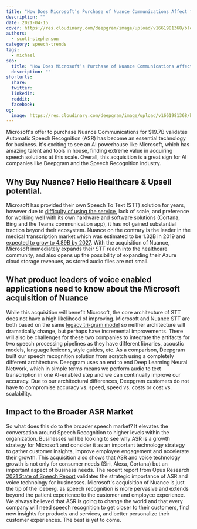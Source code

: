 ```yaml
---
title: "How Does Microsoft’s Purchase of Nuance Communications Affect the Market?"
description: ""
date: 2021-04-15
cover: https://res.cloudinary.com/deepgram/image/upload/v1661981368/blog/how-does-microsofts-purchase-of-nuance-communications-affect-the-market/how-does-msft-purchase-nuance-affect-market%402x.jpg
authors:
  - scott-stephenson
category: speech-trends
tags:
  - michael
seo:
  title: "How Does Microsoft’s Purchase of Nuance Communications Affect the Market?"
  description: ""
shorturls:
  share: 
  twitter: 
  linkedin: 
  reddit: 
  facebook: 
og:
  image: https://res.cloudinary.com/deepgram/image/upload/v1661981368/blog/how-does-microsofts-purchase-of-nuance-communications-affect-the-market/how-does-msft-purchase-nuance-affect-market%402x.jpg
---
```


Microsoft's offer to purchase Nuance Communications for $19.7B validates Automatic Speech Recognition (ASR) has become an essential technology for business. It's exciting to see an AI powerhouse like Microsoft, which has amazing talent and tools in house, finding extreme value in acquiring speech solutions at this scale. Overall, this acquisition is a great sign for AI companies like Deepgram and the Speech Recognition industry. 

## **Why Buy Nuance? Hello Healthcare & Upsell potential.**

Microsoft has provided their own Speech To Text (STT) solution for years, however due to [difficulty of using the service](https://www.techradar.com/reviews/microsoft-azure-speech-to-text-review), lack of scale, and preference for working well with its own hardware and software solutions (Cortana, Bing and the Teams communication app), it has not gained substantial traction beyond their ecosystem. Nuance on the contrary is the leader in the medical transcription market which was estimated to be 1.32B in 2019 and [expected to grow to 4.89B by 2027](https://www.fortunebusinessinsights.com/industry-reports/medical-transcription-software-market-101572).  With the acquisition of Nuance, Microsoft immediately expands their STT reach into the healthcare community, and also opens up the possibility of expanding their Azure cloud storage revenues, as stored audio files are not small.

## **What product leaders of voice enabled applications need to know about the Microsoft acquisition of Nuance**

While this acquisition will benefit Microsoft, the core architecture of STT does not have a high likelihood of improving. Microsoft and Nuance STT are both based on the same [legacy tri-gram model](https://deepgram.com/product/overview/) so neither architecture will dramatically change, but perhaps have incremental improvements. There will also be challenges for these two companies to integrate the artifacts for two speech processing pipelines as they have different libraries, acoustic models, language lexicons, style guides, etc. As a comparison, Deepgram built our speech recognition solution from scratch using a completely different architecture. Deepgram uses an end to end Deep Learning Neural Network, which in simple terms means we perform audio to text transcription in one AI-enabled step and we can continually improve our accuracy. Due to our architectural differences, Deepgram customers do not have to compromise accuracy vs. speed, speed vs. costs or cost vs. scalability.

## **Impact to the Broader ASR Market**

So what does this do to the broader speech market? It elevates the conversation around Speech Recognition to higher levels within the organization. Businesses will be looking to see why ASR is a growth strategy for Microsoft and consider it as an important technology strategy to gather customer insights, improve employee engagement and accelerate their growth.  This acquisition also shows that ASR and voice technology growth is not only for consumer needs (Siri, Alexa, Cortana) but an important aspect of business needs. The recent report from Opus Research [2021 State of Speech Report](https://deepgram.com/state-of-asr-report/) validates the strategic importance of ASR and voice technology for businesses. Microsoft's acquisition of Nuance is just the tip of the iceberg, as speech recognition is more pervasive and extends beyond the patient experience to the customer and employee experience. We always believed that ASR is going to change the world and that every company will need speech recognition to get closer to their customers, find new insights for products and services, and better personalize their customer experiences. The best is yet to come.
